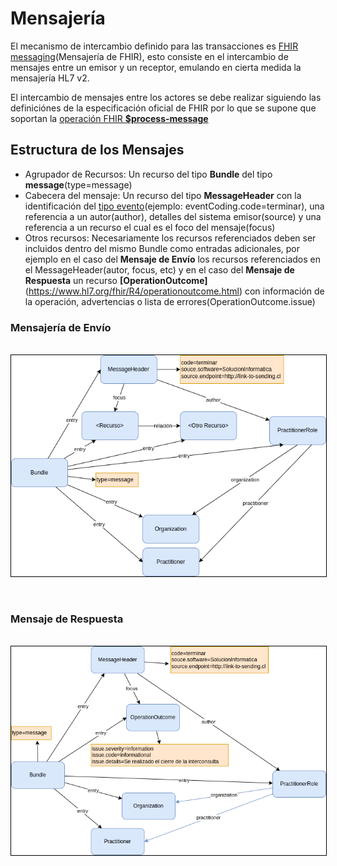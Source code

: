 # Mensajería

El mecanismo de intercambio definido para las transacciones es [FHIR messaging](https://www.hl7.org/fhir/R4/messaging.html)(Mensajería de FHIR), esto consiste en el intercambio de mensajes entre un emisor y un receptor, emulando en cierta medida la mensajería HL7 v2.

El intercambio de mensajes entre los actores se debe realizar siguiendo las definiciónes de la especificación oficial de FHIR por lo que se supone que soportan la [operación FHIR **$process-message**](https://www.hl7.org/fhir/R4/messageheader-operation-process-message.html)

## Estructura de los Mensajes

* Agrupador de Recursos: Un recurso del tipo **Bundle** del tipo **message**(type=message)
* Cabecera del mensaje: Un recurso del tipo **MessageHeader** con la identificación del [tipo evento](ValueSet-VSTipoEventoLE.html)(ejemplo: eventCoding.code=terminar), una referencia a un autor(author), detalles del sistema emisor(source) y una referencia a un recurso el cual es el foco del mensaje(focus)
* Otros recursos: Necesariamente los recursos referenciados deben ser incluidos dentro del mismo Bundle como entradas adicionales, por ejemplo en el caso del **Mensaje de Envío** los recursos referenciados en el MessageHeader(autor, focus, etc) y en el caso del **Mensaje de Respuesta** un recurso **[OperationOutcome]**(https://www.hl7.org/fhir/R4/operationoutcome.html) con información de la operación, advertencias o lista de errores(OperationOutcome.issue)


### Mensajería de Envío

<br>
<div align="center" >
  <img  style="border: 1px solid; color: black;" src="mensaje-envio.png"> 
  <p></p>
</div>
<br>


### Mensaje de Respuesta

<br>
<div align="center" >
  <img  style="border: 1px solid; color: black;" src="mensaje-respuesta.png"> 
  <p></p>
</div>
<br>
